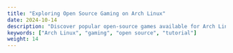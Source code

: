 ```yaml
---
title: "Exploring Open Source Gaming on Arch Linux"
date: 2024-10-14
description: "Discover popular open-source games available for Arch Linux."
keywords: ["Arch Linux", "gaming", "open source", "tutorial"]
weight: 14
---
```

